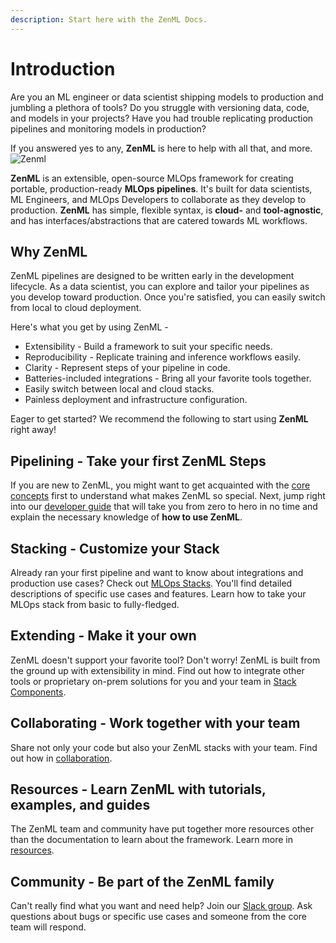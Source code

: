 ```yaml
---
description: Start here with the ZenML Docs.
---
```


# Introduction

Are you an ML engineer or data scientist shipping models to production and jumbling a plethora of tools?
Do you struggle with versioning data, code, and models in your projects?
Have you had trouble replicating production pipelines and monitoring models in production?

If you answered yes to any, **ZenML** is here to help with all that, and more. 
![Zenml](../assets/oss-header.svg)

**ZenML** is an extensible, open-source MLOps framework for creating portable, production-ready **MLOps pipelines**. 
It's built for data scientists, ML Engineers, and MLOps Developers to collaborate as they develop to production.
**ZenML** has simple, flexible syntax, is **cloud-** and 
**tool-agnostic**, and has interfaces/abstractions that are catered towards ML workflows.


<!-- At its core, ZenML pipelines execute ML-specific workflows from sourcing
data to splitting, preprocessing, training, all the way to serving and monitoring 
ML models in production. There are many built-in features to support
common ML development tasks. ZenML is not here to replace the great tools that
solve these individual problems. Rather, it offers an **extensible framework** and a standard abstraction to write and build your workflows. -->

## Why ZenML

ZenML pipelines are designed to be written early in the development lifecycle. 
As a data scientist, you can explore and tailor your pipelines as you develop toward production.
Once you're satisfied, you can easily switch from local to cloud deployment.
<!-- Read more about why we started building ZenML on our [blog](https://blog.zenml.io/why-zenml/). -->

Here's what you get by using ZenML -

+ Extensibility - Build a framework to suit your specific needs.
+ Reproducibility - Replicate training and inference workflows easily.
+ Clarity - Represent steps of your pipeline in code.
+ Batteries-included integrations - Bring all your favorite tools together.
+ Easily switch between local and cloud stacks.
+ Painless deployment and infrastructure configuration.

Eager to get started? We recommend the following to start using **ZenML** right away!

## **Pipelining** - Take your first ZenML Steps

If you are new to ZenML, you might want to
get acquainted with the [core concepts](core-concepts.md) first 
to understand what makes ZenML so special. Next, jump right 
into our [developer guide](../developer-guide/installation.md) that will 
take you from zero to hero in no time and explain the necessary knowledge of 
**how to use ZenML**.

## **Stacking** - Customize your Stack

Already ran your first pipeline and want to know about integrations and
production use cases? Check out [MLOps Stacks](../mlops_stacks/integrations.md). You'll find detailed descriptions of specific
use cases and features. Learn how to take your 
MLOps stack from basic to fully-fledged.

## **Extending** - Make it your own

ZenML doesn't support your favorite tool? Don't worry! ZenML is 
built from the ground up with extensibility in mind. Find out how to integrate other tools or proprietary on-prem solutions for you and your team in [Stack Components](../mlops_stacks/extending.md). 

## **Collaborating** - Work together with your team

Share not only your code but also your ZenML stacks with your team. Find out how in [collaboration](../collaborate/collaborate-with-zenml.md). 

## **Resources** - Learn ZenML with tutorials, examples, and guides

The ZenML team and community have put together more resources other than the documentation to learn about the framework. Learn more in [resources](../resources/index.md).

## **Community** - Be part of the ZenML family

Can't really find what you want and need help? Join our [Slack group](https://zenml.io/slack-invite/). Ask questions about bugs or specific use cases and someone from the core team will respond.